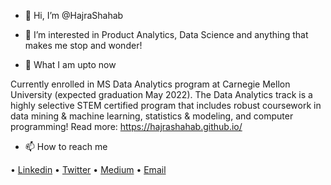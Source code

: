 - 👋 Hi, I’m @HajraShahab

- 👀 I’m interested in Product Analytics, Data Science and anything that makes me stop and wonder!

- 🌱 What I am upto now

Currently enrolled in MS Data Analytics program at Carnegie Mellon University (expected graduation May 2022). The Data Analytics track is a highly selective STEM certified program that includes robust coursework in data mining & machine learning, statistics & modeling, and computer programming!
Read more: https://hajrashahab.github.io/

- 📫 How to reach me 

• [Linkedin](https://www.linkedin.com/in/hajrashahab/)
• [Twitter](https://twitter.com/HajraShahab)
• [Medium](https://hajrashahab.medium.com/)
• [Email](hajrashahab05@gmail.com)

<!---
HajraShahab/HajraShahab is a ✨ special ✨ repository because its `README.md` (this file) appears on your GitHub profile.
You can click the Preview link to take a look at your changes.
--->
